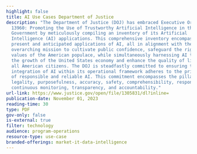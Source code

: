 ```yaml
---
highlight: false
title: AI Use Cases Department of Justice
description: "The Department of Justice (DOJ) has embraced Executive Order (EO)
  13960: Promoting the Use of Trustworthy Artificial Intelligence in the Federal
  Government by meticulously compiling an inventory of its Artificial
  Intelligence (AI) applications. This comprehensive inventory encompasses both
  present and anticipated applications of AI, all in alignment with the DOJ's
  overarching mission to cultivate public confidence, safeguard the rights and
  values of the American populace, while simultaneously harnessing AI to propel
  the growth of the United States economy and enhance the quality of life for
  all American citizens. The DOJ is steadfastly committed to ensuring that the
  integration of AI within its operational framework adheres to the principles
  of responsible and reliable AI. This commitment encompasses the pillars of
  legality, purposefulness, accuracy, safety, comprehensibility, responsibility,
  continuous monitoring, transparency, and accountability."
url-link: https://www.justice.gov/open/file/1305831/dl?inline=
publication-date: November 01, 2023
reading-time: 30
type: PDF
gov-only: false
is-external: true
filter: technology
audience: program-operations
resource-type: use-case
branded-offerings: market-it-data-intelligence
---
```

